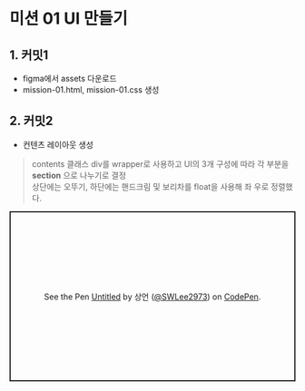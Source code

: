 <h1>미션 01 UI 만들기</h1>

## 1. 커밋1
* figma에서 assets 다운로드
* mission-01.html, mission-01.css 생성

## 2. 커밋2
* 컨텐츠 레이아웃 생성
> contents 클래스 div를 wrapper로 사용하고 UI의 3개 구성에 따라 각 부분을 **section** 으로 나누기로 결정<br />
> 상단에는 오뚜기, 하단에는 핸드크림 및 보리차를 float을 사용해 좌 우로 정렬했다.
<p class="codepen" data-height="300" data-default-tab="html,result" data-slug-hash="vYbXQom" data-user="SWLee2973" style="height: 300px; box-sizing: border-box; display: flex; align-items: center; justify-content: center; border: 2px solid; margin: 1em 0; padding: 1em;">
  <span>See the Pen <a href="https://codepen.io/SWLee2973/pen/vYbXQom">
  Untitled</a> by 상언 (<a href="https://codepen.io/SWLee2973">@SWLee2973</a>)
  on <a href="https://codepen.io">CodePen</a>.</span>
</p>
<script async src="https://cpwebassets.codepen.io/assets/embed/ei.js"></script>